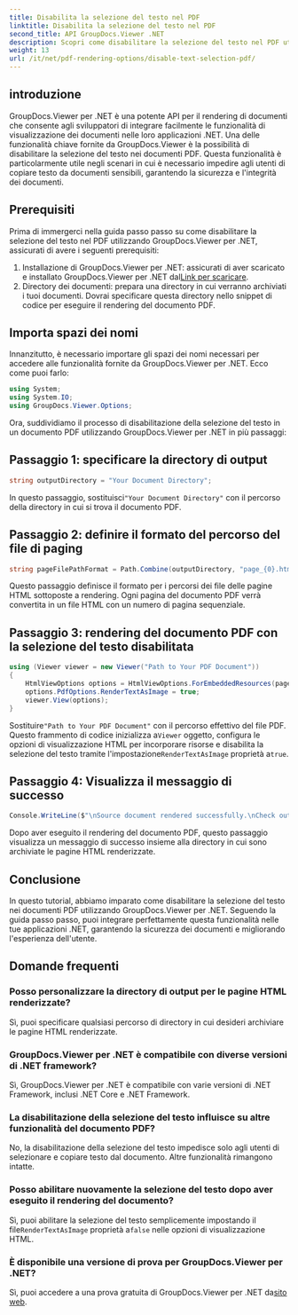 ```yaml
---
title: Disabilita la selezione del testo nel PDF
linktitle: Disabilita la selezione del testo nel PDF
second_title: API GroupDocs.Viewer .NET
description: Scopri come disabilitare la selezione del testo nel PDF utilizzando GroupDocs.Viewer per .NET. Segui la nostra guida passo passo per un'integrazione perfetta.
weight: 13
url: /it/net/pdf-rendering-options/disable-text-selection-pdf/
---
```

## introduzione
GroupDocs.Viewer per .NET è una potente API per il rendering di documenti che consente agli sviluppatori di integrare facilmente le funzionalità di visualizzazione dei documenti nelle loro applicazioni .NET. Una delle funzionalità chiave fornite da GroupDocs.Viewer è la possibilità di disabilitare la selezione del testo nei documenti PDF. Questa funzionalità è particolarmente utile negli scenari in cui è necessario impedire agli utenti di copiare testo da documenti sensibili, garantendo la sicurezza e l'integrità dei documenti.
## Prerequisiti
Prima di immergerci nella guida passo passo su come disabilitare la selezione del testo nel PDF utilizzando GroupDocs.Viewer per .NET, assicurati di avere i seguenti prerequisiti:
1.  Installazione di GroupDocs.Viewer per .NET: assicurati di aver scaricato e installato GroupDocs.Viewer per .NET dal[Link per scaricare](https://releases.groupdocs.com/viewer/net/).
2. Directory dei documenti: prepara una directory in cui verranno archiviati i tuoi documenti. Dovrai specificare questa directory nello snippet di codice per eseguire il rendering del documento PDF.

## Importa spazi dei nomi
Innanzitutto, è necessario importare gli spazi dei nomi necessari per accedere alle funzionalità fornite da GroupDocs.Viewer per .NET. Ecco come puoi farlo:

```csharp
using System;
using System.IO;
using GroupDocs.Viewer.Options;
```

Ora, suddividiamo il processo di disabilitazione della selezione del testo in un documento PDF utilizzando GroupDocs.Viewer per .NET in più passaggi:
## Passaggio 1: specificare la directory di output
```csharp
string outputDirectory = "Your Document Directory";
```
 In questo passaggio, sostituisci`"Your Document Directory"` con il percorso della directory in cui si trova il documento PDF.
## Passaggio 2: definire il formato del percorso del file di paging
```csharp
string pageFilePathFormat = Path.Combine(outputDirectory, "page_{0}.html");
```
Questo passaggio definisce il formato per i percorsi dei file delle pagine HTML sottoposte a rendering. Ogni pagina del documento PDF verrà convertita in un file HTML con un numero di pagina sequenziale.
## Passaggio 3: rendering del documento PDF con la selezione del testo disabilitata
```csharp
using (Viewer viewer = new Viewer("Path to Your PDF Document"))
{
    HtmlViewOptions options = HtmlViewOptions.ForEmbeddedResources(pageFilePathFormat);
    options.PdfOptions.RenderTextAsImage = true;
    viewer.View(options);
}
```
 Sostituire`"Path to Your PDF Document"` con il percorso effettivo del file PDF. Questo frammento di codice inizializza a`Viewer` oggetto, configura le opzioni di visualizzazione HTML per incorporare risorse e disabilita la selezione del testo tramite l'impostazione`RenderTextAsImage` proprietà a`true`.
## Passaggio 4: Visualizza il messaggio di successo
```csharp
Console.WriteLine($"\nSource document rendered successfully.\nCheck output in {outputDirectory}.");
```
Dopo aver eseguito il rendering del documento PDF, questo passaggio visualizza un messaggio di successo insieme alla directory in cui sono archiviate le pagine HTML renderizzate.

## Conclusione
In questo tutorial, abbiamo imparato come disabilitare la selezione del testo nei documenti PDF utilizzando GroupDocs.Viewer per .NET. Seguendo la guida passo passo, puoi integrare perfettamente questa funzionalità nelle tue applicazioni .NET, garantendo la sicurezza dei documenti e migliorando l'esperienza dell'utente.
## Domande frequenti
### Posso personalizzare la directory di output per le pagine HTML renderizzate?
Sì, puoi specificare qualsiasi percorso di directory in cui desideri archiviare le pagine HTML renderizzate.
### GroupDocs.Viewer per .NET è compatibile con diverse versioni di .NET framework?
Sì, GroupDocs.Viewer per .NET è compatibile con varie versioni di .NET Framework, inclusi .NET Core e .NET Framework.
### La disabilitazione della selezione del testo influisce su altre funzionalità del documento PDF?
No, la disabilitazione della selezione del testo impedisce solo agli utenti di selezionare e copiare testo dal documento. Altre funzionalità rimangono intatte.
### Posso abilitare nuovamente la selezione del testo dopo aver eseguito il rendering del documento?
 Sì, puoi abilitare la selezione del testo semplicemente impostando il file`RenderTextAsImage` proprietà a`false` nelle opzioni di visualizzazione HTML.
### È disponibile una versione di prova per GroupDocs.Viewer per .NET?
 Sì, puoi accedere a una prova gratuita di GroupDocs.Viewer per .NET da[sito web](https://releases.groupdocs.com/).